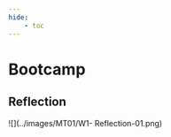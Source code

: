 ```yaml
---
hide:
    - toc
---
```


# Bootcamp

<h2> Reflection </h2>
![](../images/MT01/W1- Reflection-01.png)

